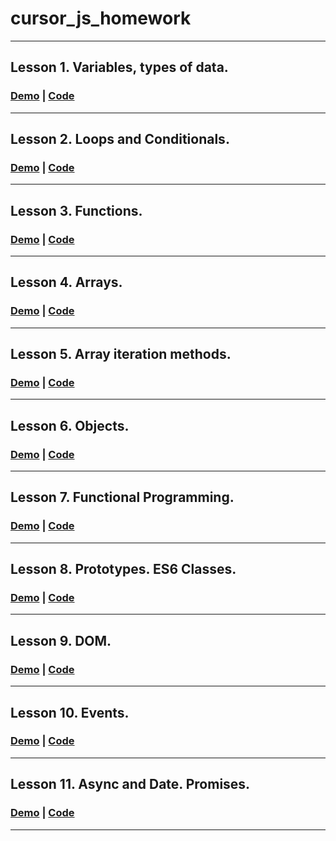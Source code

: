 # cursor_js_homework
***
## Lesson 1. Variables, types of data.
### [Demo](https://simplypurr.github.io/cursor_homework/01-base-homework/) | [Code](https://github.com/Simplypurr/cursor_homework/blob/main/01-base-homework/main.js)
***
## Lesson 2. Loops and Conditionals.
### [Demo](https://simplypurr.github.io/cursor_homework/02-loops-and-conditionals/) | [Code](https://github.com/Simplypurr/cursor_homework/blob/main/02-loops-and-conditionals/main.js)
***
## Lesson 3. Functions.
### [Demo](https://simplypurr.github.io/cursor_homework/03-functions/) | [Code](https://github.com/Simplypurr/cursor_homework/blob/main/03-functions/main.js)
***
## Lesson 4. Arrays.
### [Demo](https://simplypurr.github.io/cursor_homework/04-arrays/) | [Code](https://github.com/Simplypurr/cursor_homework/blob/main/04-arrays/main.js)
***
## Lesson 5. Array iteration methods.
### [Demo](https://simplypurr.github.io/cursor_homework/05-array-iteration/) | [Code](https://github.com/Simplypurr/cursor_homework/blob/main/05-array-iteration/main.js)
***
## Lesson 6. Objects.
### [Demo](https://simplypurr.github.io/cursor_homework/06-objects/) | [Code](https://github.com/Simplypurr/cursor_homework/blob/main/06-objects/main.js)
***
## Lesson 7. Functional Programming.
### [Demo](https://simplypurr.github.io/cursor_homework/07-functional-programming/) | [Code](https://github.com/Simplypurr/cursor_homework/blob/main/07-functional-programming/main.js)
***
## Lesson 8. Prototypes. ES6 Classes.
### [Demo](https://simplypurr.github.io/cursor_homework/08-Prototypes-and-classes/) | [Code](https://github.com/Simplypurr/cursor_homework/blob/main/08-Prototypes-and-classes/main.js)
***
## Lesson 9. DOM.
### [Demo](https://simplypurr.github.io/cursor_homework/09-DOM/) | [Code](https://github.com/Simplypurr/cursor_homework/blob/main/09-DOM/main.js)
***
## Lesson 10. Events.
### [Demo](https://simplypurr.github.io/cursor_homework/10-Events/) | [Code](https://github.com/Simplypurr/cursor_homework/blob/main/10-Events/)
***
## Lesson 11. Async and Date. Promises.
### [Demo](https://simplypurr.github.io/cursor_homework/11-Promises-and-date/) | [Code](https://github.com/Simplypurr/cursor_homework/tree/main/11-Promises-and-date)
***
